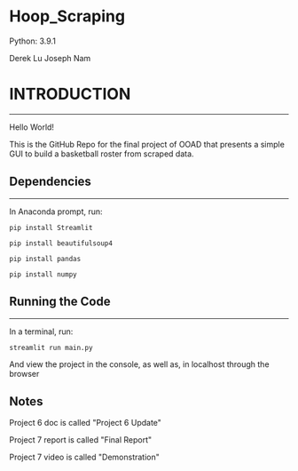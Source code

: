 # Hoop_Scraping

Python: 3.9.1

Derek Lu
Joseph Nam

# INTRODUCTION
------------

Hello World!

This is the GitHub Repo for the final project of OOAD that presents a simple GUI to build a basketball roster from scraped data.

## Dependencies
___

In Anaconda prompt, run:

`pip install Streamlit`

`pip install beautifulsoup4`

`pip install pandas`

`pip install numpy`

## Running the Code
___

In a terminal, run:

`streamlit run main.py`


And view the project in the console, as well as, in localhost through the browser

## Notes

Project 6 doc is called "Project 6 Update"

Project 7 report is called "Final Report"

Project 7 video is called "Demonstration"

